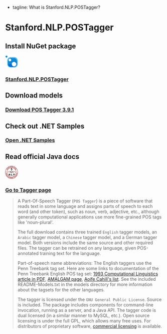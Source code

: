  - tagline: What is Stanford.NLP.POSTagger?

# Stanford.NLP.POSTagger

 <div class="snlp-actions">
  <div class="row">
    <div class="col-sm-6">
      <h2>Install NuGet package</h2>
      <i class="fa" aria-hidden="true"><img src="../images/nuget.png" style="width:40px;" /></i>
      <h3 class="actionlink">
        <a href="https://www.nuget.org/packages/Stanford.NLP.POSTagger/">Stanford.NLP.POSTagger</a>
      </h3>
    </div>
    <div class="col-sm-6">
      <h2>Download models</h2>
      <i class="fa fa-download" aria-hidden="true"></i>
      <h3 class="actionlink">
        <a href="https://nlp.stanford.edu/software/stanford-postagger-full-2018-02-27.zip">Download POS Tagger 3.9.1</a>
      </h3>
    </div>
  </div>
  <div class="row">
    <div class="col-sm-6">
      <h2>Check out .NET Samples</h2>
      <i class="fa fa-book" aria-hidden="true"></i>
      <h3 class="actionlink">
        <a href="../samples.html#Stanford-Log-linear-Part-Of-Speech-POS-Tagger">Open .NET Samples</a>
      </h3>
    </div>
    <div class="col-sm-6">
      <h2>Read official Java docs</h2>
      <i class="fa" aria-hidden="true"><img src="../images/logo.jpg" style="width:40px;" /></i>
      <h3 class="actionlink">
        <a href="https://nlp.stanford.edu/software/tagger.html">Go to Tagger page</a>
      </h3>
    </div>
  </div>
 </div>

>A Part-Of-Speech Tagger (`POS Tagger`) is a piece of software that reads text in some language and assigns parts of speech to each word (and other token), such as noun, verb, adjective, etc., although generally computational applications use more fine-grained POS tags like 'noun-plural'.
>
>The full download contains three trained `English` tagger models, an `Arabic` tagger model, a `Chinese` tagger model, and a German tagger model. Both versions include the same source and other required files. The tagger can be retrained on any language, given POS-annotated training text for the language.
>
>Part-of-speech name abbreviations: The English taggers use the Penn Treebank tag set. Here are some links to documentation of the Penn Treebank English POS tag set: [1993 Computational Linguistics article in PDF](http://acl.ldc.upenn.edu/J/J93/J93-2004.pdf), [AMALGAM page](http://www.comp.leeds.ac.uk/amalgam/tagsets/upenn.html), [Aoife Cahill's list](http://www.computing.dcu.ie/~acahill/tagset.html). See the included README-Models.txt in the models directory for more information about the tagsets for the other languages.
>
>The tagger is licensed under the `GNU General Public License`. Source is included. The package includes components for
>command-line invocation, running as a server, and a Java API. The tagger code is dual licensed (in a similar manner to MySQL, etc.). Open source licensing is under the full GPL, which allows many free uses. For distributors of proprietary software, [commercial licensing](http://otlportal.stanford.edu/techfinder/technology/ID=26062) is available.